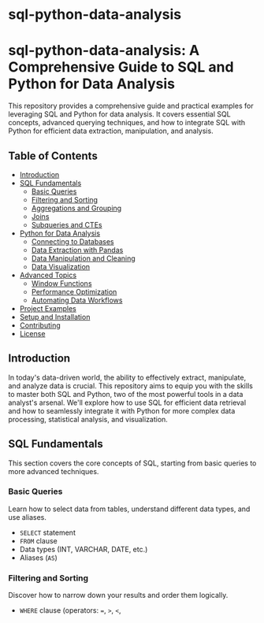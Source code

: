 # sql-python-data-analysis

# sql-python-data-analysis: A Comprehensive Guide to SQL and Python for Data Analysis

This repository provides a comprehensive guide and practical examples for leveraging SQL and Python for data analysis. It covers essential SQL concepts, advanced querying techniques, and how to integrate SQL with Python for efficient data extraction, manipulation, and analysis.

## Table of Contents

- [Introduction](#introduction)
- [SQL Fundamentals](#sql-fundamentals)
  - [Basic Queries](#basic-queries)
  - [Filtering and Sorting](#filtering-and-sorting)
  - [Aggregations and Grouping](#aggregations-and-grouping)
  - [Joins](#joins)
  - [Subqueries and CTEs](#subqueries-and-ctes)
- [Python for Data Analysis](#python-for-data-analysis)
  - [Connecting to Databases](#connecting-to-databases)
  - [Data Extraction with Pandas](#data-extraction-with-pandas)
  - [Data Manipulation and Cleaning](#data-manipulation-and-cleaning)
  - [Data Visualization](#data-visualization)
- [Advanced Topics](#advanced-topics)
  - [Window Functions](#window-functions)
  - [Performance Optimization](#performance-optimization)
  - [Automating Data Workflows](#automating-data-workflows)
- [Project Examples](#project-examples)
- [Setup and Installation](#setup-and-installation)
- [Contributing](#contributing)
- [License](#license)

## Introduction

In today's data-driven world, the ability to effectively extract, manipulate, and analyze data is crucial. This repository aims to equip you with the skills to master both SQL and Python, two of the most powerful tools in a data analyst's arsenal. We'll explore how to use SQL for efficient data retrieval and how to seamlessly integrate it with Python for more complex data processing, statistical analysis, and visualization.

## SQL Fundamentals

This section covers the core concepts of SQL, starting from basic queries to more advanced techniques.

### Basic Queries

Learn how to select data from tables, understand different data types, and use aliases.

- `SELECT` statement
- `FROM` clause
- Data types (INT, VARCHAR, DATE, etc.)
- Aliases (`AS`)

### Filtering and Sorting

Discover how to narrow down your results and order them logically.

- `WHERE` clause (operators: `=`, `>`, `<`,